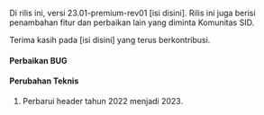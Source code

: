 Di rilis ini, versi 23.01-premium-rev01 [isi disini]. Rilis ini juga berisi penambahan fitur dan perbaikan lain yang diminta Komunitas SID.

Terima kasih pada [isi disini] yang terus berkontribusi.

#### Perbaikan BUG

#### Perubahan Teknis

1. Perbarui header tahun 2022 menjadi 2023.
